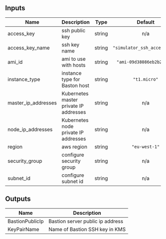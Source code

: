 ## Inputs

| Name | Description | Type | Default | Required |
|------|-------------|:----:|:-----:|:-----:|
| access\_key | ssh public key | string | n/a | yes |
| access\_key\_name | ssh key name | string | `"simulator_ssh_access_key"` | no |
| ami\_id | ami to use with hosts | string | `"ami-09d38086eb2b23925"` | no |
| instance\_type | instance type for Baston host | string | `"t1.micro"` | no |
| master\_ip\_addresses | Kubernetes master private IP addresses | string | n/a | yes |
| node\_ip\_addresses | Kubernetes node private IP addresses | string | n/a | yes |
| region | aws region | string | `"eu-west-1"` | no |
| security\_group | configure security group | string | n/a | yes |
| subnet\_id | configure subnet id | string | n/a | yes |

## Outputs

| Name | Description |
|------|-------------|
| BastionPublicIp | Bastion server public ip address |
| KeyPairName | Name of Bastion SSH key in KMS |

